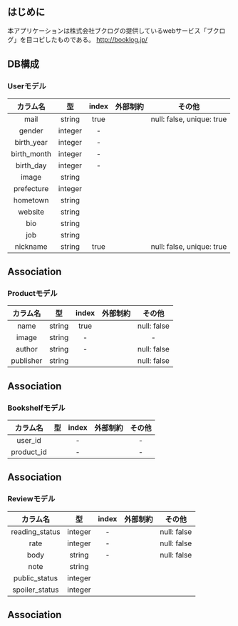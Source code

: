 ## はじめに
本アプリケーションは株式会社ブクログの提供しているwebサービス「ブクログ」を目コピしたものである。
http://booklog.jp/

## DB構成
### Userモデル
 | カラム名 | 型 | index | 外部制約|その他 |
  | :---------------: |:---------------:| :----------: | :----------: | :-------:|
  |mail|string|true||null: false, unique: true|
  |gender|integer|-|||
  |birth_year|integer|-|||
  |birth_month|integer|-|||
  |birth_day|integer|-|||
  |image|string||||
  |prefecture|integer||||
  |hometown|string||||
  |website|string||||
  |bio|string||||
  |job|string||||
  |nickname|string|true||null: false, unique: true|

## Association


### Productモデル
 | カラム名 | 型 | index | 外部制約|その他 |
  | :---------------: |:---------------:| :----------: | :----------: | :-------:|
  |name|string|true||null: false|
  |image|string|-||-|
  |author|string|-||null: false|
  |publisher|string|||null: false|

## Association

### Bookshelfモデル
 | カラム名 | 型 | index | 外部制約|その他 |
  | :---------------: |:---------------:| :----------: | :----------: | :-------:|
  |user_id||-||-|
  |product_id||-||-|

## Association

### Reviewモデル
 | カラム名 | 型 | index | 外部制約|その他 |
  | :---------------: |:---------------:| :----------: | :----------: | :-------:|
  |reading_status|integer|-||null: false|
  |rate|integer|-||null: false|
  |body|string|-||null: false|
  |note|string||||
  |public_status|integer||||
  |spoiler_status|integer||||

## Association
